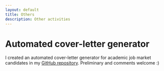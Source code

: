 ```yaml
---
layout: default
title: Others
description: Other activities
---
```


# Automated cover-letter generator

I created an automated cover-letter generator for academic job market candidates in my [GitHub repository](https://github.com/daisukeadachi/cover). Preliminary and comments welcome :)